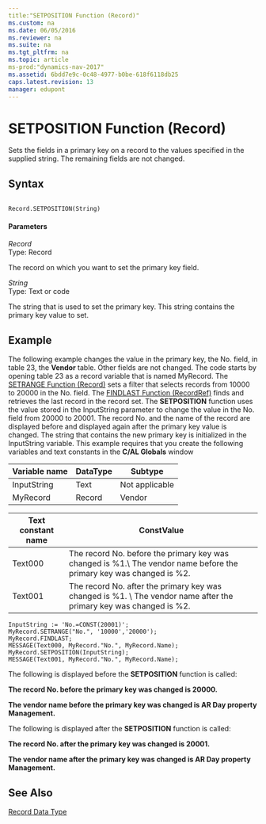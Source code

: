 ```yaml
---
title:"SETPOSITION Function (Record)"
ms.custom: na
ms.date: 06/05/2016
ms.reviewer: na
ms.suite: na
ms.tgt_pltfrm: na
ms.topic: article
ms-prod:"dynamics-nav-2017"
ms.assetid: 6bdd7e9c-0c48-4977-b0be-618f6118db25
caps.latest.revision: 13
manager: edupont
---
```

# SETPOSITION Function (Record)
Sets the fields in a primary key on a record to the values specified in the supplied string. The remaining fields are not changed.  
  
## Syntax  
  
```  
  
Record.SETPOSITION(String)  
```  
  
#### Parameters  
 *Record*  
 Type: Record  
  
 The record on which you want to set the primary key field.  
  
 *String*  
 Type: Text or code  
  
 The string that is used to set the primary key. This string contains the primary key value to set.  
  
## Example  
 The following example changes the value in the primary key, the No. field, in table 23, the **Vendor** table. Other fields are not changed. The code starts by opening table 23 as a record variable that is named MyRecord. The [SETRANGE Function \(Record\)](SETRANGE-Function--Record-.md) sets a filter that selects records from 10000 to 20000 in the No. field. The [FINDLAST Function \(RecordRef\)](FINDLAST-Function--RecordRef-.md) finds and retrieves the last record in the record set. The **SETPOSITION** function uses the value stored in the InputString parameter to change the value in the No. field from 20000 to 20001. The record No. and the name of the record are displayed before and displayed again after the primary key value is changed.  The string that contains the new primary key is initialized in the InputString variable. This example requires that you create the following variables and text constants in the **C\/AL Globals** window  
  
|Variable name|DataType|Subtype|  
|-------------------|--------------|-------------|  
|InputString|Text|Not applicable|  
|MyRecord|Record|Vendor|  
  
|Text constant name|ConstValue|  
|------------------------|----------------|  
|Text000|The record No. before the primary key was changed is %1.\\ The vendor name before the primary key was changed is %2.|  
|Text001|The record No. after the primary key was changed is %1. \\ The vendor name after the primary key was changed is %2.|  
  
```  
InputString := 'No.=CONST(20001)';  
MyRecord.SETRANGE("No.", '10000','20000');  
MyRecord.FINDLAST;  
MESSAGE(Text000, MyRecord."No.", MyRecord.Name);  
MyRecord.SETPOSITION(InputString);  
MESSAGE(Text001, MyRecord."No.", MyRecord.Name);  
```  
  
 The following is displayed before the **SETPOSITION** function is called:  
  
 **The record No. before the primary key was changed is 20000.**  
  
 **The vendor name before the primary key was changed is AR Day property Management.**  
  
 The following is displayed after the **SETPOSITION** function is called:  
  
 **The record No. after the primary key was changed is 20001.**  
  
 **The vendor name after the primary key was changed is AR Day property Management.**  
  
## See Also  
 [Record Data Type](Record-Data-Type.md)